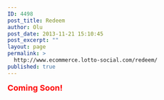 ```yaml
---
ID: 4498
post_title: Redeem
author: Olu
post_date: 2013-11-21 15:10:45
post_excerpt: ""
layout: page
permalink: >
  http://www.ecommerce.lotto-social.com/redeem/
published: true
---
```

<strong><span style="color: red; font-size: 18px;">Coming Soon!</span></strong>